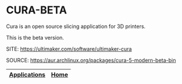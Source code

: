 # CURA-BETA

 Cura is an open source slicing application for 3D printers.
 
 This is the beta version.

 SITE: https://ultimaker.com/software/ultimaker-cura

 SOURCE: https://aur.archlinux.org/packages/cura-5-modern-beta-bin

 | [Applications](https://portable-linux-apps.github.io/apps.html) | [Home](https://portable-linux-apps.github.io)
 | --- | --- |
